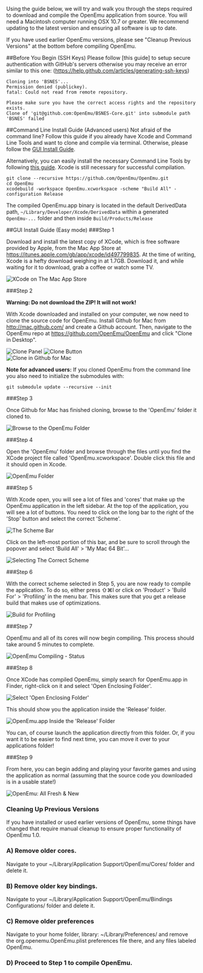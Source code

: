 Using the guide below, we will try and walk you through the steps required to download and compile the OpenEmu application from source. You will need a Macintosh computer running OSX 10.7 or greater. We recommend updating to the latest version and ensuring all software is up to date.

If you have used earlier OpenEmu versions, please see "Cleanup Previous Versions" at the bottom before compiling OpenEmu.

##Before You Begin (SSH Keys)
Please follow [this guide] to setup secure authentication with GitHub's servers otherwise you may receive an error similar to this one: (https://help.github.com/articles/generating-ssh-keys)
````
Cloning into 'BSNES'...
Permission denied (publickey).
fatal: Could not read from remote repository.

Please make sure you have the correct access rights and the repository exists.
Clone of 'git@github.com:OpenEmu/BSNES-Core.git' into submodule path 'BSNES' failed
````

##Command Line Install Guide (Advanced users)
Not afraid of the command line? Follow this guide if you already have Xcode and Command Line Tools and want to clone and compile via terminal. Otherwise, please follow the [GUI Install Guide](https://github.com/OpenEmu/OpenEmu/wiki/Compiling-From-Source-Guide#gui-install-guide-easy-mode).

Alternatively, you can easily install the necessary Command Line Tools by following [this guide](http://www.computersnyou.com/2025/). Xcode is still necessary for successful compilation.
```
git clone --recursive https://github.com/OpenEmu/OpenEmu.git
cd OpenEmu
xcodebuild -workspace OpenEmu.xcworkspace -scheme "Build All" -configuration Release
```
The compiled OpenEmu.app binary is located in the default DerivedData path, `~/Library/Developer/Xcode/DerivedData` within a generated `OpenEmu-...` folder and then inside `Build/Products/Release`

##GUI Install Guide (Easy mode)
###Step 1

Download and install the latest copy of XCode, which is free software provided by Apple, from the Mac App Store at <https://itunes.apple.com/gb/app/xcode/id497799835>. At the time of writing, Xcode is a hefty download weighing in at 1.7GB. Download it, and while waiting for it to download, grab a coffee or watch some TV.

![XCode on The Mac App Store](http://i.imgur.com/1w9V4no.png)

###Step 2

**Warning: Do not download the ZIP! It will not work!**

With Xcode downloaded and installed on your computer, we now need to clone the source code for OpenEmu. 
Install Github for Mac from <http://mac.github.com/> and create a Github account. Then, navigate to the OpenEmu repo at <https://github.com/OpenEmu/OpenEmu> and click "Clone in Desktop".

![Clone Panel](http://i.imgur.com/ePKEDcp.png)
![Clone Button](http://i.imgur.com/d3mwhwW.png)
<br />
![Clone in Github for Mac](http://i.imgur.com/I6ObkRI.png)

**Note for advanced users:**
If you cloned OpenEmu from the command line you also need to initialize the submodules with: 
````
git submodule update --recursive --init
````

###Step 3

Once Github for Mac has finished cloning, browse to the 'OpenEmu' folder it cloned to.

![Browse to the OpenEmu Folder](http://i.imgur.com/Vu815wF.png)

###Step 4

Open the 'OpenEmu' folder and browse through the files until you find the XCode project file called 'OpenEmu.xcworkspace'. Double click this file and it should open in Xcode.

![OpenEmu Folder](http://i.imgur.com/pjtLaN7.png)

###Step 5

With Xcode open, you will see a lot of files and 'cores' that make up the OpenEmu application in the left sidebar. At the top of the application, you will see a lot of buttons. You need to click on the long bar to the right of the 'Stop' button and select the correct 'Scheme'.

![The Scheme Bar](http://i.imgur.com/64qjZJU.png)

Click on the left-most portion of this bar, and be sure to scroll through the popover and select 'Build All' > 'My Mac 64 Bit'...

![Selecting The Correct Scheme](http://i.imgur.com/nnlLkfu.png)

###Step 6

With the correct scheme selected in Step 5, you are now ready to compile the application. To do so, either press ⇧⌘I or click on 'Product' > 'Build For' > 'Profiling' in the menu bar. This makes sure that you get a release build that makes use of optimizations.

![Build for Profiling](http://f.cl.ly/items/1Z3G1G3X3E332Q0f0Q3T/profiling.png)

###Step 7

OpenEmu and all of its cores will now begin compiling. This process should take around 5 minutes to complete.

![OpenEmu Compiling - Status](http://i.imgur.com/j2LIMTg.png)

###Step 8

Once XCode has compiled OpenEmu, simply search for OpenEmu.app in Finder, right-click on it and select 'Open Enclosing Folder'.

![Select 'Open Enclosing Folder'](http://i.imgur.com/tgI8f6k.png)

This should show you the application inside the 'Release' folder.

![OpenEmu.app Inside the 'Release' Folder](http://i.imgur.com/mJAl02C.png)

You can, of course launch the application directly from this folder. Or, if you want it to be easier to find next time, you can move it over to your applications folder!

###Step 9

From here, you can begin adding and playing your favorite games and using the application as normal (assuming that the source code you downloaded is in a usable state!)

![OpenEmu: All Fresh & New](http://i.imgur.com/GrsCjf5.png)

### Cleaning Up Previous Versions

If you have installed or used earlier versions of OpenEmu, some things have changed that require manual cleanup to ensure proper functionality of OpenEmu 1.0.

### A) Remove older cores.

Navigate to your ~/Library/Application Support/OpenEmu/Cores/ folder and delete it.

### B) Remove older key bindings.

Navigate to your ~/Library/Application Support/OpenEmu/Bindings Configurations/ folder and delete it.

### C) Remove older preferences

Navigate to your home folder, library: ~/Library/Preferences/ and remove the org.openemu.OpenEmu.plist preferences file there, and any files labeled OpenEmu.

### D) Proceed to Step 1 to compile OpenEmu.